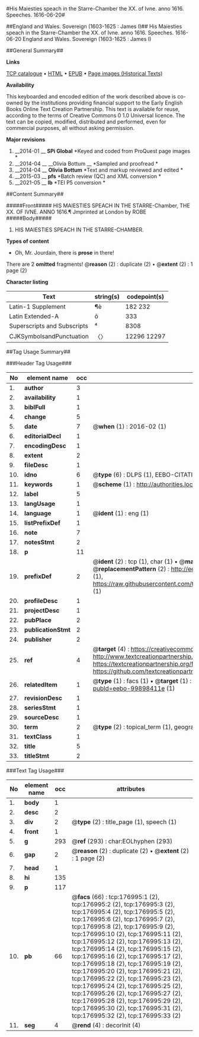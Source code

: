 #His Maiesties speach in the Starre-Chamber the XX. of Ivne. anno 1616. Speeches. 1616-06-20#

##England and Wales. Sovereign (1603-1625 : James I)##
His Maiesties speach in the Starre-Chamber the XX. of Ivne. anno 1616.
Speeches. 1616-06-20
England and Wales. Sovereign (1603-1625 : James I)

##General Summary##

**Links**

[TCP catalogue](http://www.ota.ox.ac.uk/tcp/)  • 
[HTML](http://tei.it.ox.ac.uk/tcp/Texts-HTML/free/A72/A72433.html)  • 
[EPUB](http://tei.it.ox.ac.uk/tcp/Texts-EPUB/free/A72/A72433.epub) • 
[Page images (Historical Texts)](https://historicaltexts.jisc.ac.uk/eebo-99898411_176995e)

**Availability**

This keyboarded and encoded edition of the work described above is co-owned by the
    institutions providing financial support to the Early English Books Online Text Creation
    Partnership. This text is available for reuse, according to the terms of  Creative Commons 0 1.0 Universal
    licence. The text can be copied, modified, distributed and performed, even for commercial
    purposes, all without asking permission.

**Major revisions**

1. __2014-01 __ __SPi Global__ *Keyed and coded from ProQuest page images *
1. __2014-04 __ __Olivia Bottum __ *Sampled and proofread *
1. __2014-04 __ __Olivia Bottum__ *Text and markup reviewed and edited *
1. __2015-03 __ __pfs__ *Batch review (QC) and XML conversion *
1. __2021-05 __ __lb__ *TEI P5 conversion *

##Content Summary##

#####Front#####
HIS MAIESTIES SPEACH IN THE STARRE-Chamber, THE XX. OF IVNE. ANNO 1616.¶ Jmprinted at London by ROBE
#####Body#####

1. HIS MAIESTIES SPEACH IN THE STARRE-CHAMBER.

**Types of content**

  * Oh, Mr. Jourdain, there is **prose** in there!

There are 2 **omitted** fragments! 
 @__reason__ (2) : duplicate (2)  •  @__extent__ (2) : 1 page (2)

**Character listing**


|Text|string(s)|codepoint(s)|
|---|---|---|
|Latin-1 Supplement|¶è|182 232|
|Latin Extended-A|ō|333|
|Superscripts             and Subscripts|⁴|8308|
|CJKSymbolsandPunctuation|〈〉|12296 12297|

##Tag Usage Summary##

###Header Tag Usage###

|No|element name|occ|attributes|
|---|---|---|---|
|1.|__author__|3||
|2.|__availability__|1||
|3.|__biblFull__|1||
|4.|__change__|5||
|5.|__date__|7| @__when__ (1) : 2016-02 (1)|
|6.|__editorialDecl__|1||
|7.|__encodingDesc__|1||
|8.|__extent__|2||
|9.|__fileDesc__|1||
|10.|__idno__|6| @__type__ (6) : DLPS (1), EEBO-CITATION (1), VID (1), EEBO-PROQUEST (1), STC (2)|
|11.|__keywords__|1| @__scheme__ (1) : http://authorities.loc.gov/ (1)|
|12.|__label__|5||
|13.|__langUsage__|1||
|14.|__language__|1| @__ident__ (1) : eng (1)|
|15.|__listPrefixDef__|1||
|16.|__note__|7||
|17.|__notesStmt__|2||
|18.|__p__|11||
|19.|__prefixDef__|2| @__ident__ (2) : tcp (1), char (1)  •  @__matchPattern__ (2) : ([0-9\-]+):([0-9IVX]+) (1), (.+) (1)  •  @__replacementPattern__ (2) : http://eebo.chadwyck.com/downloadtiff?vid=$1&page=$2 (1), https://raw.githubusercontent.com/textcreationpartnership/Texts/master/tcpchars.xml#$1 (1)|
|20.|__profileDesc__|1||
|21.|__projectDesc__|1||
|22.|__pubPlace__|2||
|23.|__publicationStmt__|2||
|24.|__publisher__|2||
|25.|__ref__|4| @__target__ (4) : https://creativecommons.org/publicdomain/zero/1.0/ (1), http://www.textcreationpartnership.org/docs/. (1), https://textcreationpartnership.org/faq/#faq05 (1), https://github.com/textcreationpartnership (1)|
|26.|__relatedItem__|1| @__type__ (1) : facs (1)  •  @__target__ (1) : https://data.historicaltexts.jisc.ac.uk/view?pubId=eebo-99898411e (1)|
|27.|__revisionDesc__|1||
|28.|__seriesStmt__|1||
|29.|__sourceDesc__|1||
|30.|__term__|2| @__type__ (2) : topical_term (1), geographic_name (1)|
|31.|__textClass__|1||
|32.|__title__|5||
|33.|__titleStmt__|2||


###Text Tag Usage###

|No|element name|occ|attributes|
|---|---|---|---|
|1.|__body__|1||
|2.|__desc__|2||
|3.|__div__|2| @__type__ (2) : title_page (1), speech (1)|
|4.|__front__|1||
|5.|__g__|293| @__ref__ (293) : char:EOLhyphen (293)|
|6.|__gap__|2| @__reason__ (2) : duplicate (2)  •  @__extent__ (2) : 1 page (2)|
|7.|__head__|1||
|8.|__hi__|135||
|9.|__p__|117||
|10.|__pb__|66| @__facs__ (66) : tcp:176995:1 (2), tcp:176995:2 (2), tcp:176995:3 (2), tcp:176995:4 (2), tcp:176995:5 (2), tcp:176995:6 (2), tcp:176995:7 (2), tcp:176995:8 (2), tcp:176995:9 (2), tcp:176995:10 (2), tcp:176995:11 (2), tcp:176995:12 (2), tcp:176995:13 (2), tcp:176995:14 (2), tcp:176995:15 (2), tcp:176995:16 (2), tcp:176995:17 (2), tcp:176995:18 (2), tcp:176995:19 (2), tcp:176995:20 (2), tcp:176995:21 (2), tcp:176995:22 (2), tcp:176995:23 (2), tcp:176995:24 (2), tcp:176995:25 (2), tcp:176995:26 (2), tcp:176995:27 (2), tcp:176995:28 (2), tcp:176995:29 (2), tcp:176995:30 (2), tcp:176995:31 (2), tcp:176995:32 (2), tcp:176995:33 (2)|
|11.|__seg__|4| @__rend__ (4) : decorInit (4)|
